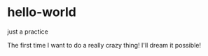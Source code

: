 # hello-world
just a practice

The first time I want to do a really crazy thing!
I'll dream it possible!

